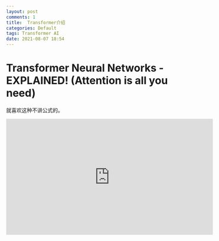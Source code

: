 ```yaml
---
layout: post
comments: 1
title:  Transformer介绍
categories: Default
tags: Transformer AI
date: 2021-08-07 18:54
---
```


# Transformer Neural Networks - EXPLAINED! (Attention is all you need)
就喜欢这种不讲公式的。


<iframe width="560" height="315" src="https://www.youtube.com/embed/TQQlZhbC5ps" title="YouTube video player" frameborder="0" allow="accelerometer; autoplay; clipboard-write; encrypted-media; gyroscope; picture-in-picture" allowfullscreen></iframe>


